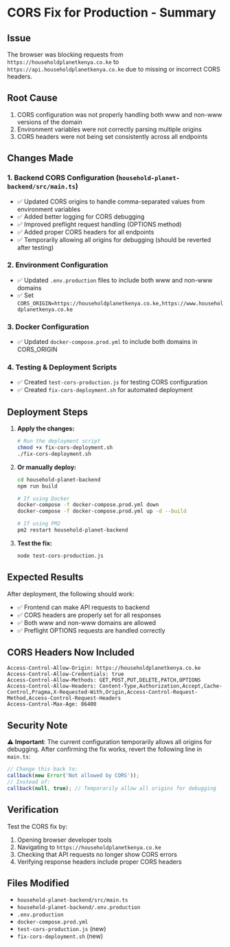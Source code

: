 # CORS Fix for Production - Summary

## Issue
The browser was blocking requests from `https://householdplanetkenya.co.ke` to `https://api.householdplanetkenya.co.ke` due to missing or incorrect CORS headers.

## Root Cause
1. CORS configuration was not properly handling both www and non-www versions of the domain
2. Environment variables were not correctly parsing multiple origins
3. CORS headers were not being set consistently across all endpoints

## Changes Made

### 1. Backend CORS Configuration (`household-planet-backend/src/main.ts`)
- ✅ Updated CORS origins to handle comma-separated values from environment variables
- ✅ Added better logging for CORS debugging
- ✅ Improved preflight request handling (OPTIONS method)
- ✅ Added proper CORS headers for all endpoints
- ✅ Temporarily allowing all origins for debugging (should be reverted after testing)

### 2. Environment Configuration
- ✅ Updated `.env.production` files to include both www and non-www domains
- ✅ Set `CORS_ORIGIN=https://householdplanetkenya.co.ke,https://www.householdplanetkenya.co.ke`

### 3. Docker Configuration
- ✅ Updated `docker-compose.prod.yml` to include both domains in CORS_ORIGIN

### 4. Testing & Deployment Scripts
- ✅ Created `test-cors-production.js` for testing CORS configuration
- ✅ Created `fix-cors-deployment.sh` for automated deployment

## Deployment Steps

1. **Apply the changes:**
   ```bash
   # Run the deployment script
   chmod +x fix-cors-deployment.sh
   ./fix-cors-deployment.sh
   ```

2. **Or manually deploy:**
   ```bash
   cd household-planet-backend
   npm run build
   
   # If using Docker
   docker-compose -f docker-compose.prod.yml down
   docker-compose -f docker-compose.prod.yml up -d --build
   
   # If using PM2
   pm2 restart household-planet-backend
   ```

3. **Test the fix:**
   ```bash
   node test-cors-production.js
   ```

## Expected Results

After deployment, the following should work:
- ✅ Frontend can make API requests to backend
- ✅ CORS headers are properly set for all responses
- ✅ Both www and non-www domains are allowed
- ✅ Preflight OPTIONS requests are handled correctly

## CORS Headers Now Included

```
Access-Control-Allow-Origin: https://householdplanetkenya.co.ke
Access-Control-Allow-Credentials: true
Access-Control-Allow-Methods: GET,POST,PUT,DELETE,PATCH,OPTIONS
Access-Control-Allow-Headers: Content-Type,Authorization,Accept,Cache-Control,Pragma,X-Requested-With,Origin,Access-Control-Request-Method,Access-Control-Request-Headers
Access-Control-Max-Age: 86400
```

## Security Note

⚠️ **Important**: The current configuration temporarily allows all origins for debugging. After confirming the fix works, revert the following line in `main.ts`:

```typescript
// Change this back to:
callback(new Error('Not allowed by CORS'));
// Instead of:
callback(null, true); // Temporarily allow all origins for debugging
```

## Verification

Test the CORS fix by:
1. Opening browser developer tools
2. Navigating to `https://householdplanetkenya.co.ke`
3. Checking that API requests no longer show CORS errors
4. Verifying response headers include proper CORS headers

## Files Modified

- `household-planet-backend/src/main.ts`
- `household-planet-backend/.env.production`
- `.env.production`
- `docker-compose.prod.yml`
- `test-cors-production.js` (new)
- `fix-cors-deployment.sh` (new)